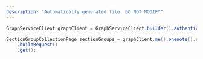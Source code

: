 ```yaml
---
description: "Automatically generated file. DO NOT MODIFY"
---
```

<!-- markdownlint-disable MD041 -->

```java
GraphServiceClient graphClient = GraphServiceClient.builder().authenticationProvider( authProvider ).buildClient();

SectionGroupCollectionPage sectionGroups = graphClient.me().onenote().notebooks("{id}").sectionGroups()
    .buildRequest()
    .get();
```
